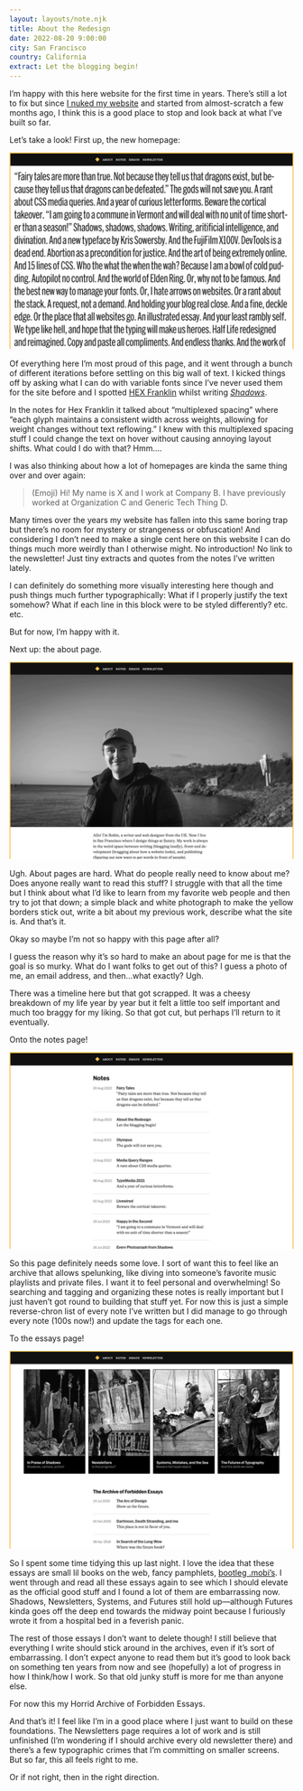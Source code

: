 ```yaml
---
layout: layouts/note.njk
title: About the Redesign
date: 2022-08-20 9:00:00
city: San Francisco
country: California
extract: Let the blogging begin!
---
```


I’m happy with this here website for the first time in years. There’s still a lot to fix but since [I nuked my website](/notes/the-smallest-css/) and started from almost-scratch a few months ago, I think this is a good place to stop and look back at what I’ve built so far.

Let’s take a look! First up, the new homepage:

![A screenshot of the homepage](/images/homepage.webp)

Of everything here I’m most proud of this page, and it went through a bunch of different iterations before settling on this big wall of text. I kicked things off by asking what I can do with variable fonts since I’ve never used them for the site before and I spotted [HEX Franklin](https://hex.xyz/HEX_Franklin/) whilst writing [_Shadows_](http://localhost:8080/essays/in-praise-of-shadows/).

In the notes for Hex Franklin it talked about “multiplexed spacing” where “each glyph maintains a consistent width across weights, allowing for weight changes without text reflowing.” I knew with this multiplexed spacing stuff I could change the text on hover without causing annoying layout shifts. What could I do with that? Hmm....

I was also thinking about how a lot of homepages are kinda the same thing over and over again:

> (Emoji) Hi! My name is X and I work at Company B. I have previously worked at Organization C and Generic Tech Thing D.

Many times over the years my website has fallen into this same boring trap but there’s no room for mystery or strangeness or obfuscation! And considering I don’t need to make a single cent here on this website I can do things much more weirdly than I otherwise might. No introduction! No link to the newsletter! Just tiny extracts and quotes from the notes I’ve written lately.

I can definitely do something more visually interesting here though and push things much further typographically: What if I properly justify the text somehow? What if each line in this block were to be styled differently? etc. etc.

But for now, I’m happy with it.

Next up: the about page.

![A screenshot of the about page](/images/about.webp)

Ugh. About pages are hard. What do people really need to know about me? Does anyone really want to read this stuff? I struggle with that all the time but I think about what I’d like to learn from my favorite web people and then try to jot that down; a simple black and white photograph to make the yellow borders stick out, write a bit about my previous work, describe what the site is. And that’s it.

Okay so maybe I’m not so happy with this page after all?

I guess the reason why it’s so hard to make an about page for me is that the goal is so murky. What do I want folks to get out of this? I guess a photo of me, an email address, and then...what exactly? Ugh.

There was a timeline here but that got scrapped. It was a cheesy breakdown of my life year by year but it felt a little too self important and much too braggy for my liking. So that got cut, but perhaps I’ll return to it eventually.

Onto the notes page!

![A screenshot of the notes page](/images/notes.webp)

So this page definitely needs some love. I sort of want this to feel like an archive that allows spelunking, like diving into someone’s favorite music playlists and private files. I want it to feel personal and overwhelming! So searching and tagging and organizing these notes is really important but I just haven’t got round to building that stuff yet. For now this is just a simple reverse-chron list of every note I’ve written but I did manage to go through every note (100s now!) and update the tags for each one.

To the essays page!

![A screenshot of the essays page](/images/essays.webp)

So I spent some time tidying this up last night. I love the idea that these essays are small lil books on the web, fancy pamphlets, [bootleg .mobi’s](https://www.robinrendle.com/notes/the-punk-rock-essay-machine/). I went through and read all these essays again to see which I should elevate as the official good stuff and I found a lot of them are embarrassing now. Shadows, Newsletters, Systems, and Futures still hold up—although Futures kinda goes off the deep end towards the midway point because I furiously wrote it from a hospital bed in a feverish panic.

The rest of those essays I don’t want to delete though! I still believe that everything I write should stick around in the archives, even if it’s sort of embarrassing. I don’t expect anyone to read them but it’s good to look back on something ten years from now and see (hopefully) a lot of progress in how I think/how I work. So that old junky stuff is more for me than anyone else.

For now this my Horrid Archive of Forbidden Essays.

And that’s it! I feel like I’m in a good place where I just want to build on these foundations. The Newsletters page requires a lot of work and is still unfinished (I’m wondering if I should archive every old newsletter there) and there’s a few typographic crimes that I’m committing on smaller screens. But so far, this all feels right to me.

Or if not right, then in the right direction.
